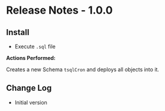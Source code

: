 # Release Notes - 1.0.0

## Install

- Execute `.sql` file

**Actions Performed:**

Creates a new Schema `tsqlCron` and deploys all objects into it.

## Change Log

- Initial version
